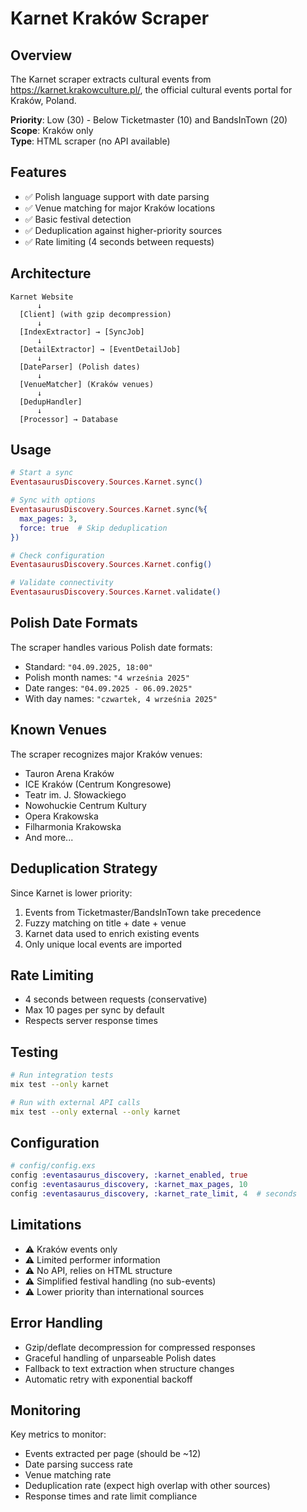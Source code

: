 # Karnet Kraków Scraper

## Overview

The Karnet scraper extracts cultural events from https://karnet.krakowculture.pl/, the official cultural events portal for Kraków, Poland.

**Priority**: Low (30) - Below Ticketmaster (10) and BandsInTown (20)  
**Scope**: Kraków only  
**Type**: HTML scraper (no API available)

## Features

- ✅ Polish language support with date parsing
- ✅ Venue matching for major Kraków locations
- ✅ Basic festival detection
- ✅ Deduplication against higher-priority sources
- ✅ Rate limiting (4 seconds between requests)

## Architecture

```
Karnet Website
      ↓
  [Client] (with gzip decompression)
      ↓
  [IndexExtractor] → [SyncJob]
      ↓
  [DetailExtractor] → [EventDetailJob]
      ↓
  [DateParser] (Polish dates)
      ↓
  [VenueMatcher] (Kraków venues)
      ↓
  [DedupHandler]
      ↓
  [Processor] → Database
```

## Usage

```elixir
# Start a sync
EventasaurusDiscovery.Sources.Karnet.sync()

# Sync with options
EventasaurusDiscovery.Sources.Karnet.sync(%{
  max_pages: 3,
  force: true  # Skip deduplication
})

# Check configuration
EventasaurusDiscovery.Sources.Karnet.config()

# Validate connectivity
EventasaurusDiscovery.Sources.Karnet.validate()
```

## Polish Date Formats

The scraper handles various Polish date formats:

- Standard: `"04.09.2025, 18:00"`
- Polish month names: `"4 września 2025"`
- Date ranges: `"04.09.2025 - 06.09.2025"`
- With day names: `"czwartek, 4 września 2025"`

## Known Venues

The scraper recognizes major Kraków venues:

- Tauron Arena Kraków
- ICE Kraków (Centrum Kongresowe)
- Teatr im. J. Słowackiego
- Nowohuckie Centrum Kultury
- Opera Krakowska
- Filharmonia Krakowska
- And more...

## Deduplication Strategy

Since Karnet is lower priority:

1. Events from Ticketmaster/BandsInTown take precedence
2. Fuzzy matching on title + date + venue
3. Karnet data used to enrich existing events
4. Only unique local events are imported

## Rate Limiting

- 4 seconds between requests (conservative)
- Max 10 pages per sync by default
- Respects server response times

## Testing

```bash
# Run integration tests
mix test --only karnet

# Run with external API calls
mix test --only external --only karnet
```

## Configuration

```elixir
# config/config.exs
config :eventasaurus_discovery, :karnet_enabled, true
config :eventasaurus_discovery, :karnet_max_pages, 10
config :eventasaurus_discovery, :karnet_rate_limit, 4  # seconds
```

## Limitations

- ⚠️ Kraków events only
- ⚠️ Limited performer information
- ⚠️ No API, relies on HTML structure
- ⚠️ Simplified festival handling (no sub-events)
- ⚠️ Lower priority than international sources

## Error Handling

- Gzip/deflate decompression for compressed responses
- Graceful handling of unparseable Polish dates
- Fallback to text extraction when structure changes
- Automatic retry with exponential backoff

## Monitoring

Key metrics to monitor:

- Events extracted per page (should be ~12)
- Date parsing success rate
- Venue matching rate
- Deduplication rate (expect high overlap with other sources)
- Response times and rate limit compliance

